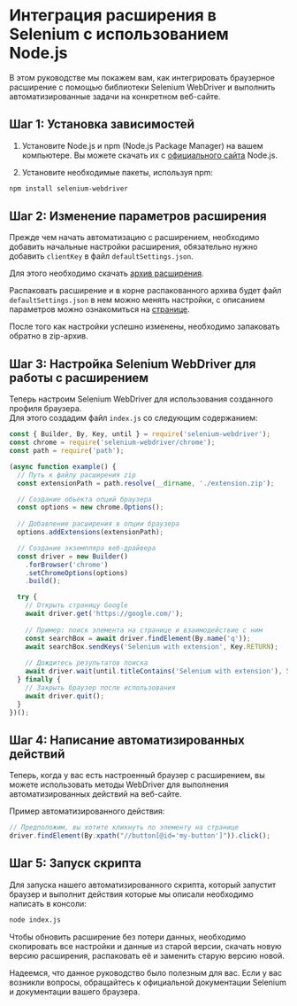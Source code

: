 ﻿---
sidebar_position: 7
---


# Интеграция расширения в Selenium с использованием Node.js

 В этом руководстве мы покажем вам, как интегрировать браузерное расширение с помощью библиотеки Selenium WebDriver и выполнить автоматизированные задачи на конкретном веб-сайте.

## Шаг 1: Установка зависимостей
1. Установите Node.js и npm (Node.js Package Manager) на вашем компьютере. Вы можете скачать их с [официального сайта](https://nodejs.org/) Node.js.

1. Установите необходимые пакеты, используя npm:

```bash
npm install selenium-webdriver
```
## Шаг 2: Изменение параметров расширения
Прежде чем начать автоматизацию с расширением, необходимо добавить начальные настройки расширения, обязательно нужно добавить `clientKey` в файл `defaultSettings.json`.

Для этого необходимо скачать [архив расширения](extension-main.md).

Распаковать расширение и в корне распакованного архива будет файл `defaultSettings.json` в нем можно менять настройки, с описанием параметров можно ознакомиться на [странице](ext-settings.md).

После того как настройки успешно изменены, необходимо запаковать обратно в zip-архив.

## Шаг 3: Настройка Selenium WebDriver для работы с расширением
Теперь настроим Selenium WebDriver для использования созданного профиля браузера.<br />
Для этого создадим файл `index.js` со следующим содержанием: 


```js
const { Builder, By, Key, until } = require('selenium-webdriver');
const chrome = require('selenium-webdriver/chrome');
const path = require('path');

(async function example() {
  // Путь к файлу расширения zip
  const extensionPath = path.resolve(__dirname, './extension.zip');

  // Создание объекта опций браузера
  const options = new chrome.Options();
  
  // Добавление расширения в опции браузера
  options.addExtensions(extensionPath);

  // Создание экземпляра веб-драйвера
  const driver = new Builder()
    .forBrowser('chrome')
    .setChromeOptions(options)
    .build();

  try {
    // Открыть страницу Google
    await driver.get('https://google.com/');
    
    // Пример: поиск элемента на странице и взаимодействие с ним
    const searchBox = await driver.findElement(By.name('q'));
    await searchBox.sendKeys('Selenium with extension', Key.RETURN);
    
    // Дождитесь результатов поиска
    await driver.wait(until.titleContains('Selenium with extension'), 5000);
  } finally {
    // Закрыть браузер после использования
    await driver.quit();
  }
})();
```

## Шаг 4: Написание автоматизированных действий
Теперь, когда у вас есть настроенный браузер с расширением, вы можете использовать методы WebDriver для выполнения автоматизированных действий на веб-сайте.

Пример автоматизированного действия:

```js
// Предположим, вы хотите кликнуть по элементу на странице
driver.findElement(By.xpath("//button[@id='my-button']")).click();
```

## Шаг 5: Запуск скрипта
Для запуска нашего автоматизированного скрипта, который запустит браузер и выполнит действия которые мы описали необходимо написать в консоли:

```bash
node index.js
```

Чтобы обновить расширение без потери данных, необходимо скопировать все настройки и данные из старой версии, скачать новую версию расширения, распаковать её и заменить старую версию новой. 

Надеемся, что данное руководство было полезным для вас. Если у вас возникли вопросы, обращайтесь к официальной документации Selenium и документации вашего браузера.